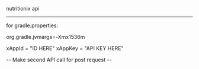nutritionix api

-------------------------
for gradle.properties:

org.gradle.jvmargs=-Xmx1536m


xAppId = "ID HERE"
xAppKey = "API KEY HERE"

-- Make second API call for post request --